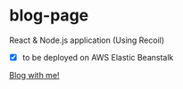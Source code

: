 # blog-page
React &amp; Node.js application (Using Recoil)
- [x] to be deployed on AWS Elastic Beanstalk

[Blog with me!](http://blogwithbotuz.us-east-2.elasticbeanstalk.com)
